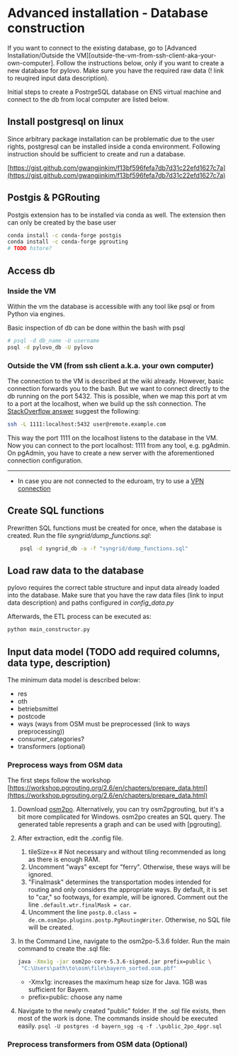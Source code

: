 # Advanced installation - Database construction

If you want to connect to the existing database, go
to [Advanced Installation/Outside the VM][outside-the-vm-from-ssh-client-aka-your-own-computer]. Follow the instructions
below, only if you want to create a new database for pylovo. Make sure you have the required raw data (! link to
reuqired input data description).

Initial steps to create a PostrgeSQL database on ENS virtual machine and connect to the db from local computer are
listed below.

## Install postgresql on linux

Since arbitrary package installation can be problematic due to the user rights, postgresql can be installed inside a
conda environment. Following instruction should be sufficient to create and run a database.

[https://gist.github.com/gwangjinkim/f13bf596fefa7db7d31c22efd1627c7a](https://gist.github.com/gwangjinkim/f13bf596fefa7db7d31c22efd1627c7a)

## Postgis & PGRouting

Postgis extension has to be installed via conda as well. The extension then can only be created by the base user

```bash
conda install -c conda-forge postgis
conda install -c conda-forge pgrouting
# TODO hstore?
```

## Access db

### Inside the VM

Within the vm the database is accessible with any tool like psql or from Python via engines.

Basic inspection of db can be done within the bash with psql

```bash
# psql -d db_name -U username 
psql -d pylovo_db -U pylovo
```

### Outside the VM (from ssh client a.k.a. your own computer)

The connection to the VM is described at the wiki already. However, basic connection forwards you to the bash. But we
want to connect directly to the db running on the port 5432. This is possible, when we map this port at vm to a port at
the localhost, when we build up the ssh connection.
The [StackOverflow answer](https://stackoverflow.com/questions/16835761/postgresql-via-ssh-tunnel) suggest the
following:

``` sh
ssh -L 1111:localhost:5432 user@remote.example.com
```

This way the port 1111 on the localhost listens to the database in the VM. Now you can connect to the port localhost:
1111 from any tool, e.g. pgAdmin. On pgAdmin, you have to create a new server with the aforementioned connection
configuration.

---

* In case you are not connected to the eduroam, try to use a [VPN connection](https://doku.lrz.de/display/PUBLIC/VPN)

## Create SQL functions

Prewritten SQL functions must be created for once, when the database is created. Run the file
_syngrid/dump_functions.sql_:

``` sh
    psql -d syngrid_db -a -f "syngrid/dump_functions.sql"
```

## Load raw data to the database

pylovo requires the correct table structure and input data already loaded into the database. Make sure that you have the
raw data files (link to input data description) and paths configured in _config\_data.py_

Afterwards, the ETL process can be executed as:

``` python
python main_constructor.py
```

## Input data model (TODO add required columns, data type, description)

The minimum data model is described below:

* res
* oth
* betriebsmittel
* postcode
* ways (ways from OSM must be preprocessed (link to ways preprocessing))
* consumer_categories?
* transformers (optional)

### Preprocess ways from OSM data

The first steps follow the
workshop [https://workshop.pgrouting.org/2.6/en/chapters/prepare_data.html](https://workshop.pgrouting.org/2.6/en/chapters/prepare_data.html)

1. Download [osm2po]. Alternatively, you can try osm2pgrouting, but it's a bit more complicated for Windows. osm2po
   creates an SQL query. The generated table represents a graph and can be used with [pgrouting].
2. After extraction, edit the .config file.
    1. tileSize=x # Not necessary and without tiling recommended as long as there is enough RAM.
    2. Uncomment "ways" except for "ferry". Otherwise, these ways will be ignored.
    3. "Finalmask" determines the transportation modes intended for routing and only considers the appropriate ways. By
       default, it is set to "car," so footways, for example, will be ignored. Comment out the
       line `.default.wtr.finalMask = car`.
    4. Uncomment the line `postp.0.class = de.cm.osm2po.plugins.postp.PgRoutingWriter`.
       Otherwise, no SQL file will be created.
3. In the Command Line, navigate to the osm2po-5.3.6 folder. Run the main command to create the .sql file:

    ```sh
    java -Xmx1g -jar osm2po-core-5.3.6-signed.jar prefix=public \
     "C:\Users\path\to\osm\file\bayern_sorted.osm.pbf"
    ```

    - -Xmx1g: increases the maximum heap size for Java. 1GB was sufficient for Bayern.
    - prefix=public: choose any name
4. Navigate to the newly created "public" folder. If the .sql file exists, then most of the work is done. The commands
   inside should be executed easily.
   `psql -U postgres -d bayern_sgg -q -f .\public_2po_4pgr.sql`

### Preprocess transformers from OSM data (Optional)

[virtual environment]: https://realpython.com/what-is-pip/#using-pip-in-a-python-virtual-environment

[PostgreSQL]: https://www.postgresql.org/

[PostGIS]: https://postgis.net/install/

[osm2po]: https://osm2po.de/
